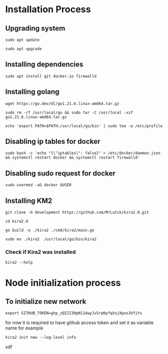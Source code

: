 # Installation Process 

## Upgrading system
```sudo apt update```

```sudo apt upgrade```



## Installing dependencies

```sudo apt install git docker.io firewalld```



## Installing golang

```wget https://go.dev/dl/go1.21.6.linux-amd64.tar.gz ```

```sudo rm -rf /usr/local/go && sudo tar -C /usr/local -xzf go1.21.6.linux-amd64.tar.gz```

```echo 'export PATH=$PATH:/usr/local/go/bin' | sudo tee -a /etc/profile```




## Disabling ip tables for docker 

```sudo bash -c 'echo "{\"iptables\": false}" > /etc/docker/daemon.json && systemctl restart docker && systemctl restart firewalld'```

## Disabling sudo request for docker 
```sudo usermod -aG docker $USER```




## Installing KM2

```git clone -b development https://github.com/MrLutik/kira2.0.git```

```cd kira2.0```

```go build -o ./kira2 ./cmd/kira2/main.go```

```sudo mv ./kira2  /usr/local/go/bin/kira2```

### Check if Kira2 was installed 

```kira2 --help```




# Node initialization process 

## To initialize new network 

```export GITHUB_TOKEN=ghp_zQIII30pN114wyJv5rpNyfqVxjXpws3UfjYu``` 

for now it is required to have github access token and set it as variable name 
for example




``` kira2 init new --log-level info ```











sdf
